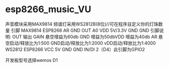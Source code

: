 # esp8266_music_VU
声音模块采用MAX9814
频谱灯采用WS2812B(8位)//可在程序自定义你的灯珠数量
引脚
MAX9814   ESP8266
AR        GND
OUT       A0
VDD       5V/3.3V
GND       GND
引脚说明:
OUT       输出
GAIN      悬空增益为60db GND 增益为50dbVDD 增益为40db 
AR        悬空启动/释放比为1:500 
             GND启动/释放比为1:2000 
             vDD启动/释放比为1:4000
WS2812   ESP8266
VCC      5V
GND      GND
IN/DI    2（D4）此引脚为GPIO2

开发板型号选择wemos D1
